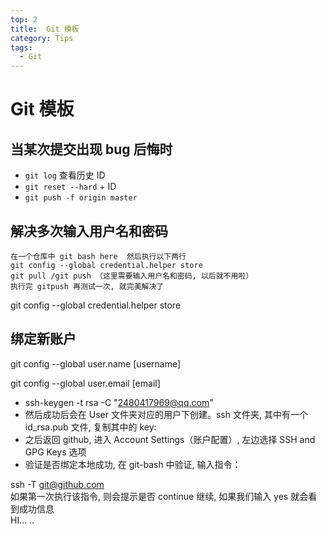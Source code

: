 ```yaml
---
top: 2
title:  Git 模板
category: Tips
tags:
  - Git
---
```


# Git 模板

## 当某次提交出现 bug 后悔时

* `git log` 查看历史 ID
* `git reset --hard` + ID
* `git push -f origin master` 

## 解决多次输入用户名和密码

``` git
在一个仓库中 git bash here  然后执行以下两行
git config --global credential.helper store
git pull /git push （这里需要输入用户名和密码, 以后就不用啦）
执行完 gitpush 再测试一次, 就完美解决了
```

git config --global credential.helper store

## 绑定新账户

git config --global user.name [username]

git config --global user.email [email]

* ssh-keygen -t rsa -C "2480417969@qq.com"
* 然后成功后会在 User 文件夹对应的用户下创建。ssh 文件夹, 其中有一个 id_rsa.pub 文件, 复制其中的 key:
* 之后返回 github, 进入 Account Settings（账户配置）, 左边选择 SSH and GPG Keys 选项
* 验证是否绑定本地成功, 在 git-bash 中验证, 输入指令： 

 
ssh -T git@github.com  
如果第一次执行该指令, 则会提示是否 continue 继续, 如果我们输入 yes 就会看到成功信息  
HI... ..
